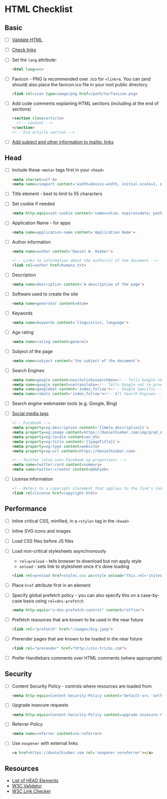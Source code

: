# HTML Checklist

## Basic

- [ ] [Validate HTML][3]

- [ ] [Check links][4]

- [ ] Set the `lang` attribute:

  ```html
  <html lang=en>
  ```

- [ ] Favicon - PNG is recommended over .ico for `<link>`s. You can (and should) also place the favicon.ico file in your root public directory.

  ```html
  <link rel=icon type=image/png href=/path/to/favicon.png>
  ```

- [ ] Add code comments explaining HTML sections (including at the end of sections)

  ```html
  <section class=article>
    <!-- content -->
  </section>
  <!-- End article section -->
  ```

- [ ] [Add subject and other information to mailto: links][5]

## Head

- [ ] Include these `<meta>` tags first in your `<head>`

  ```html
  <meta charset=utf-8>
  <meta name=viewport content='width=device-width, initial-scale=1, shrink-to-fit=no'>
  ```

- [ ] Title element - best to limit to 55 characters

- [ ] Set cookie if needed

  ```html
  <meta http-equiv=set-cookie content='name=value; expires=date; path=url'>
  ```

- [ ] Application Name - for apps

  ```html
  <meta name=application-name content='Application Name'>
  ```

- [ ] Author information

  ```html
  <meta name=author content='Daniel W. Hieber'>
  ```

  ```html
  <!-- Links to information about the author(s) of the document -->
  <link rel=author href=humans.txt>
  ```

- [ ] Description

  ```html
  <meta name=description content='A description of the page'>
  ```

- [ ] Software used to create the site

  ```html
  <meta name=generator content=Atom>
  ```

- [ ] Keywords

  ```html
  <meta name=keywords content='linguistics, language'>
  ```

- [ ] Age rating

  ```html
  <meta name=rating content=general>
  ```

- [ ] Subject of the page

  ```html
  <meta name=subject content='the subject of the document'>
  ```

- [ ] Search Engines

  ```html
  <meta name=google content=nositelinkssearchbox><!-- Tells Google not to show the sitelinks search box -->
  <meta name=google content=notranslate><!-- Tells Google not to provide a translation for this document -->
  <meta name=googlebot content='index,follow'><!-- Google Specific -->
  <meta name=robots content='index,follow'><!-- All Search Engines -->
  ```

- [ ] Search engine webmaster tools (e.g. Google, Bing)

- [ ] [Social media tags][2]

  ```html
  <!-- Facebook -->
  <meta property=og:description content='{{meta.description}}'>
  <meta property=og:image content=https://danielhieber.com/img/grad_slam.jpg>
  <meta property=og:locale content=en_US>
  <meta property=og:title content='{{pageTitle}}'>
  <meta property=og:type content=website>
  <meta property=og:url content=https://danielhieber.com>

  <!-- Twitter (also uses Facebook og properties) -->
  <meta name=twitter:card content=summary>
  <meta name=twitter:creator content=@dwhieb>
  ```

- [ ] License information

  ```html
  <!-- Refers to a copyright statement that applies to the link's context -->
  <link rel=license href=copyright.html>
  ```

## Performance

- [ ] Inline critical CSS, minified, in a `<style>` tag in the `<head>`

- [ ] Inline SVG icons and images

- [ ] Load CSS files before JS files

- [ ] Load non-critical stylesheets asynchronously

  - `rel=preload` - tells browser to download but not apply style
  - `onload` - sets link to stylesheet once it's done loading

  ```html
  <link rel=preload href=styles.css as=style onload="this.rel='stylesheet';">
  ```

- [ ] Place `href` attribute first in an element

- [ ] Specify global prefetch policy - you can also specify this on a case-by-case basis using `rel=dns-prefetch`

  ```html
  <meta http-equiv="x-dns-prefetch-control" content="off|on">
  ```

- [ ] Prefetch resources that are known to be used in the near future

  ```html
  <link rel="prefetch" href="/images/big.jpeg">
  ```

- [ ] Prerender pages that are known to be loaded in the near future

  ```html
  <link rel="prerender" href="http://css-tricks.com">
  ```

- [ ] Prefer Handlebars comments over HTML comments (where appropriate)

## Security

- [ ] Content Security Policy - controls where resources are loaded from

  ```html
  <meta http-equiv=Content-Security-Policy content="default-src 'self'">
  ```

- [ ] Upgrade insecure requests

  ```html
  <meta http-equiv=Content-Security-Policy content=upgrade-insecure-requests>
  ```

- [ ] Referrer Policy

  ```html
  <meta name=referrer content=no-referrer>
  ```

- [ ] Use `noopener` with external links

  ```html
  <a href=https://danielhieber.com rel='noopener noreferrer'></a>
  ```

## Resources

- [List of HEAD Elements][1]
- [W3C Validator][3]
- [W3C Link Checker][4]

[1]: https://github.com/joshbuchea/HEAD
[2]: https://github.com/joshbuchea/HEAD#social
[3]: https://validator.w3.org/
[4]: https://validator.w3.org/checklink
[5]: https://css-tricks.com/snippets/html/mailto-links/
